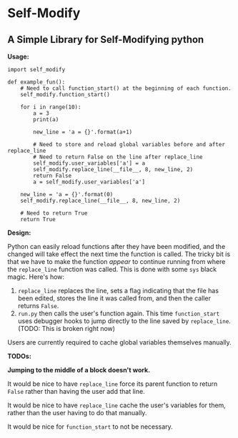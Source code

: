 # Self-Modify
## A Simple Library for Self-Modifying python

**Usage:**

```
import self_modify

def example_fun():
    # Need to call function_start() at the beginning of each function.
    self_modify.function_start()

    for i in range(10):
        a = 3
        print(a)

        new_line = 'a = {}'.format(a+1)

        # Need to store and reload global variables before and after replace_line
        # Need to return False on the line after replace_line
        self_modify.user_variables['a'] = a
        self_modify.replace_line(__file__, 8, new_line, 2)
        return False
        a = self_modify.user_variables['a']

    new_line = 'a = {}'.format(0)
    self_modify.replace_line(__file__, 8, new_line, 2)

    # Need to return True
    return True
```

**Design:**

Python can easily reload functions after they have been modified, and the changed will take effect the next time the function is called. The tricky bit is that we have to make the function _appear_ to continue running from where the `replace_line` function was called. This is done with some `sys` black magic. Here's how:

1. `replace_line` replaces the line, sets a flag indicating that the file has been edited, stores the line it was called from, and then the caller returns `False`.
2. `run.py` then calls the user's function again. This time `function_start` uses debugger hooks to jump directly to the line saved by `replace_line`. (TODO: This is broken right now)

Users are currently required to cache global variables themselves manually.

**TODOs:**

**Jumping to the middle of a block doesn't work.**

It would be nice to have `replace_line` force its parent function to return `False` rather than having the user add that line.

It would be nice to have `replace_line` cache the user's variables for them, rather than the user having to do that manually.

It would be nice for `function_start` to not be necessary.
